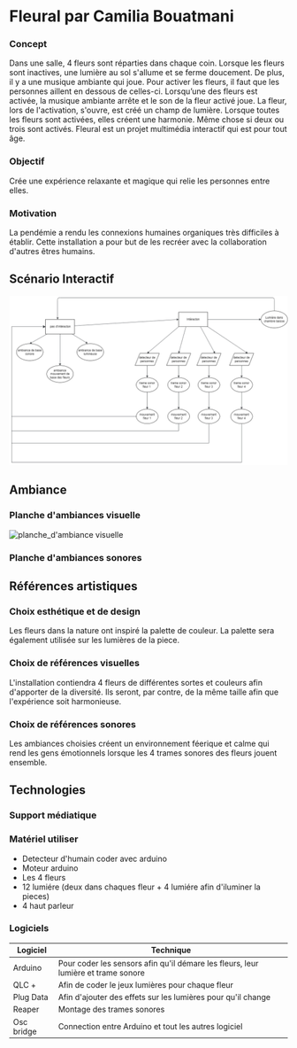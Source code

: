 # Fleural par Camilia Bouatmani

### Concept 

Dans une salle, 4 fleurs sont réparties dans chaque coin. Lorsque les fleurs sont inactives, une lumière au sol s'allume et se ferme doucement. De plus, il y a une musique ambiante qui joue. Pour activer les fleurs, il faut que les personnes aillent en dessous de celles-ci. Lorsqu’une des fleurs est activée, la musique ambiante arrête et le son de la fleur activé joue. La fleur, lors de l'activation, s'ouvre, est créé un champ de lumière. Lorsque toutes les fleurs sont activées, elles créent une harmonie. Même chose si deux ou trois sont activés. Fleural est un projet multimédia interactif qui est pour tout âge.


### Objectif
Crée une expérience relaxante et magique qui relie les personnes entre elles.

### Motivation
La pendémie a rendu les connexions humaines organiques très difficiles à établir. Cette installation a pour but de les recréer avec la collaboration d'autres êtres humains.

## Scénario Interactif

![planche_d'ambiance visuelle](https://github.com/cam456/presentation2_projet/blob/main/media/scenariomedia2)
## Ambiance

### Planche d'ambiances visuelle
![planche_d'ambiance visuelle](https://github.com/cam456/presentation2_projet/blob/main/media/PLANCHEAMBIANCE.png)


### Planche d'ambiances sonores

## Références artistiques

### Choix esthétique et de design

Les fleurs dans la nature ont inspiré la palette de couleur. La palette sera également utilisée sur les lumières de la piece. 

### Choix de références visuelles

L'installation contiendra 4 fleurs de différentes sortes et couleurs afin d'apporter de la diversité. Ils seront, par contre, de la même taille afin que l'expérience soit harmonieuse.

### Choix de références sonores

Les ambiances choisies créent un environnement féerique et calme qui rend les gens émotionnels lorsque les 4 trames sonores des fleurs jouent ensemble.

## Technologies

### Support médiatique


### Matériel utiliser
* Detecteur d'humain coder avec arduino
* Moteur arduino
* Les 4 fleurs
* 12 lumiére (deux dans chaques fleur + 4 lumiére afin d'iluminer la pieces)
* 4 haut parleur
  
### Logiciels

| Logiciel    | Technique |
| -------- | ------- |
| Arduino  | Pour coder les sensors afin qu'il démare les fleurs, leur lumière et trame sonore    |
| QLC + | Afin de coder le jeux lumières pour chaque fleur     |
| Plug Data    | Afin d'ajouter des effets sur les lumières pour qu'il change    |
| Reaper    | Montage des trames sonores    |
| Osc bridge   | Connection entre Arduino et tout les autres logiciel      |

